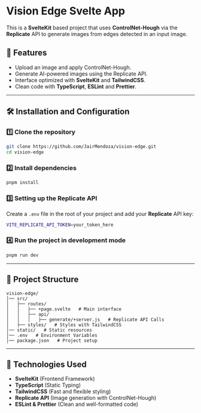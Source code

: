 # Vision Edge Svelte App

This is a **SvelteKit** based project that uses **ControlNet-Hough** via the **Replicate** API to generate images from edges detected in an input image.

## 🚀 Features
- Upload an image and apply ControlNet-Hough.
- Generate AI-powered images using the Replicate API.
- Interface optimized with **SvelteKit** and **TailwindCSS**.
- Clean code with **TypeScript**, **ESLint** and **Prettier**.

---

## 🛠 Installation and Configuration

### 1️⃣ Clone the repository
```bash
git clone https://github.com/JairMendoza/vision-edge.git
cd vision-edge
```

### 2️⃣ Install dependencies
```bash
pnpm install
```

### 3️⃣ Setting up the Replicate API
Create a `.env` file in the root of your project and add your **Replicate** API key:
```bash
VITE_REPLICATE_API_TOKEN=your_token_here
```

### 4️⃣ Run the project in development mode
```bash
pnpm run dev
```

---

## 📂 Project Structure
```
vision-edge/
│── src/
│   ├── routes/
│   │   ├── +page.svelte   # Main interface
│   │   ├── api/
│   │   │   ├── generate/+server.js   # Replicate API Calls
│   ├── styles/   # Styles with TailwindCSS
│── static/   # Static resources
│── .env   # Environment Variables
│── package.json   # Project setup
```

---

## 📌 Technologies Used
- **SvelteKit** (Frontend Framework)
- **TypeScript** (Static Typing)
- **TailwindCSS** (Fast and flexible styling)
- **Replicate API** (Image generation with ControlNet-Hough)
- **ESLint & Prettier** (Clean and well-formatted code)



